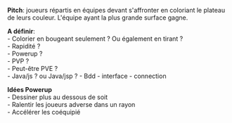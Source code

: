 <b>Pitch</b>: joueurs répartis en équipes devant s'affronter en coloriant le plateau de leurs couleur. L'équipe ayant la plus grande surface gagne.

<b>A définir</b>:  
    - Colorier en bougeant seulement ? Ou également en tirant ?  
    - Rapidité ?  
    - Powerup ?  
    - PVP ?  
    - Peut-être PVE ?  
    - Java/js ? ou Java/jsp ?
    - Bdd
    - interface
    - connection


<b>Idées Powerup</b>  
    - Dessiner plus au dessous de soit  
    - Ralentir les joueurs adverse dans un rayon  
    - Accélérer les coéquipié  
